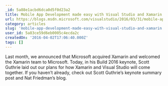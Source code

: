 ```yaml
---
_id: 5a88e1acbd6dca0d5f0d23a2
title: Mobile App Development made easy with Visual Studio and Xamarin
url: https://blogs.msdn.microsoft.com/visualstudio/2016/03/31/mobile-app-development-made-easy-with-visual-studio-and-xamarin/
category: articles
slug: 'mobile-app-development-made-easy-with-visual-studio-and-xamarin'
user_id: 5a83ce59d6eb0005c4ecda2c
createdOn: '2016-04-02T17:06:40.000Z'
tags: []
---
```


Last month, we announced that Microsoft acquired Xamarin and welcomed the Xamarin team to Microsoft. Today, in his Build 2016 keynote, Scott Guthrie laid out our plans for how Xamarin and Visual Studio will come together. If you haven’t already, check out Scott Guthrie’s keynote summary post and Nat Friedman’s blog.
